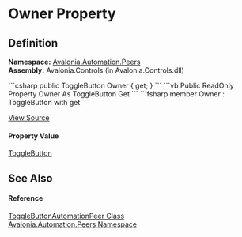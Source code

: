 # Owner Property




## Definition
**Namespace:** <a href="N_Avalonia_Automation_Peers">Avalonia.Automation.Peers</a>  
**Assembly:** Avalonia.Controls (in Avalonia.Controls.dll)

<Tabs groupId="api-code-preview">
<TabItem value="csharp" label="C#">
```csharp
public ToggleButton Owner { get; }
```
</TabItem>
<TabItem value="vb" label="VB">
```vb
Public ReadOnly Property Owner As ToggleButton
	Get
```
</TabItem>
<TabItem value="fsharp" label="F#">
```fsharp
member Owner : ToggleButton with get
```
</TabItem>
</Tabs>



<a href="https://github.com/AvaloniaUI/Avalonia/tree/master/src/Avalonia.Controls/Automation/Peers/ToggleButtonAutomationPeer.cs#L13" title="View the source code">View Source</a>



#### Property Value
<a href="T_Avalonia_Controls_Primitives_ToggleButton">ToggleButton</a>

## See Also


#### Reference
<a href="T_Avalonia_Automation_Peers_ToggleButtonAutomationPeer">ToggleButtonAutomationPeer Class</a>  
<a href="N_Avalonia_Automation_Peers">Avalonia.Automation.Peers Namespace</a>  

